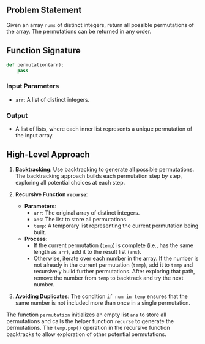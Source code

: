 ## Problem Statement

Given an array `nums` of distinct integers, return all possible permutations of the array. The permutations can be returned in any order.

## Function Signature

```python
def permutation(arr):
    pass
```

### Input Parameters

- `arr`: A list of distinct integers.

### Output

- A list of lists, where each inner list represents a unique permutation of the input array.

## High-Level Approach

1. **Backtracking**: Use backtracking to generate all possible permutations. The backtracking approach builds each permutation step by step, exploring all potential choices at each step.

2. **Recursive Function `recurse`**:
    - **Parameters**:
      - `arr`: The original array of distinct integers.
      - `ans`: The list to store all permutations.
      - `temp`: A temporary list representing the current permutation being built.
    - **Process**:
      - If the current permutation (`temp`) is complete (i.e., has the same length as `arr`), add it to the result list (`ans`).
      - Otherwise, iterate over each number in the array. If the number is not already in the current permutation (`temp`), add it to `temp` and recursively build further permutations. After exploring that path, remove the number from `temp` to backtrack and try the next number.

3. **Avoiding Duplicates**: The condition `if num in temp` ensures that the same number is not included more than once in a single permutation. 

The function `permutation` initializes an empty list `ans` to store all permutations and calls the helper function `recurse` to generate the permutations. The `temp.pop()` operation in the recursive function backtracks to allow exploration of other potential permutations.
